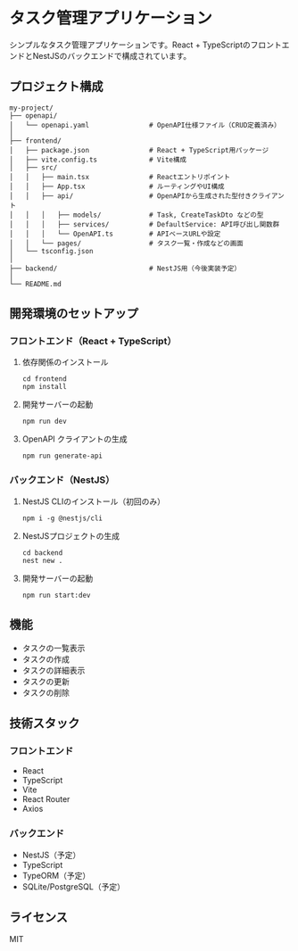 # タスク管理アプリケーション

シンプルなタスク管理アプリケーションです。React + TypeScriptのフロントエンドとNestJSのバックエンドで構成されています。

## プロジェクト構成

```
my-project/
├── openapi/
│   └── openapi.yaml               # OpenAPI仕様ファイル（CRUD定義済み）
│
├── frontend/
│   ├── package.json               # React + TypeScript用パッケージ
│   ├── vite.config.ts             # Vite構成
│   ├── src/
│   │   ├── main.tsx               # Reactエントリポイント
│   │   ├── App.tsx                # ルーティングやUI構成
│   │   ├── api/                   # OpenAPIから生成された型付きクライアント
│   │   │   ├── models/            # Task, CreateTaskDto などの型
│   │   │   ├── services/          # DefaultService: API呼び出し関数群
│   │   │   └── OpenAPI.ts         # APIベースURLや設定
│   │   └── pages/                 # タスク一覧・作成などの画面
│   └── tsconfig.json
│
├── backend/                       # NestJS用（今後実装予定）
│
└── README.md
```

## 開発環境のセットアップ

### フロントエンド（React + TypeScript）

1. 依存関係のインストール
   ```
   cd frontend
   npm install
   ```

2. 開発サーバーの起動
   ```
   npm run dev
   ```

3. OpenAPI クライアントの生成
   ```
   npm run generate-api
   ```

### バックエンド（NestJS）

1. NestJS CLIのインストール（初回のみ）
   ```
   npm i -g @nestjs/cli
   ```

2. NestJSプロジェクトの生成
   ```
   cd backend
   nest new .
   ```

3. 開発サーバーの起動
   ```
   npm run start:dev
   ```

## 機能

- タスクの一覧表示
- タスクの作成
- タスクの詳細表示
- タスクの更新
- タスクの削除

## 技術スタック

### フロントエンド
- React
- TypeScript
- Vite
- React Router
- Axios

### バックエンド
- NestJS（予定）
- TypeScript
- TypeORM（予定）
- SQLite/PostgreSQL（予定）

## ライセンス

MIT 
